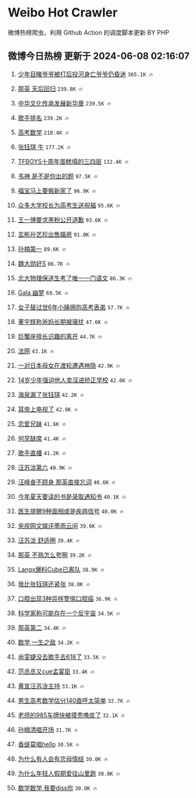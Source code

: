 # Weibo Hot Crawler 



微博热榜爬虫，利用 Github Action 的调度脚本更新 BY PHP 


## 微博今日热榜 更新于 2024-06-08 02:16:07 
1. [少年目睹爷爷被打后投河身亡爷爷仍昏迷](https://s.weibo.com/weibo?q=%23%E5%B0%91%E5%B9%B4%E7%9B%AE%E7%9D%B9%E7%88%B7%E7%88%B7%E8%A2%AB%E6%89%93%E5%90%8E%E6%8A%95%E6%B2%B3%E8%BA%AB%E4%BA%A1%E7%88%B7%E7%88%B7%E4%BB%8D%E6%98%8F%E8%BF%B7%23&t=31&band_rank=1&Refer=top) `365.1K 🔥` 

1. [那英 天后回归](https://s.weibo.com/weibo?q=%E9%82%A3%E8%8B%B1%20%E5%A4%A9%E5%90%8E%E5%9B%9E%E5%BD%92&t=31&band_rank=2&Refer=top) `239.8K 🔥` 

1. [中华文化传承发展新华章](https://s.weibo.com/weibo?q=%23%E4%B8%AD%E5%8D%8E%E6%96%87%E5%8C%96%E4%BC%A0%E6%89%BF%E5%8F%91%E5%B1%95%E6%96%B0%E5%8D%8E%E7%AB%A0%23&t=31&band_rank=3&Refer=top) `239.5K 🔥` 

1. [歌手排名](https://s.weibo.com/weibo?q=%E6%AD%8C%E6%89%8B%E6%8E%92%E5%90%8D&t=31&band_rank=4&Refer=top) `239.2K 🔥` 

1. [高考数学](https://s.weibo.com/weibo?q=%E9%AB%98%E8%80%83%E6%95%B0%E5%AD%A6&t=31&band_rank=5&Refer=top) `218.4K 🔥` 

1. [张钰琪 牛](https://s.weibo.com/weibo?q=%E5%BC%A0%E9%92%B0%E7%90%AA%20%E7%89%9B&t=31&band_rank=6&Refer=top) `177.2K 🔥` 

1. [TFBOYS十周年蛋糕塌的三四层](https://s.weibo.com/weibo?q=%23TFBOYS%E5%8D%81%E5%91%A8%E5%B9%B4%E8%9B%8B%E7%B3%95%E5%A1%8C%E7%9A%84%E4%B8%89%E5%9B%9B%E5%B1%82%23&t=31&band_rank=7&Refer=top) `132.4K 🔥` 

1. [韦神 是不是你出的题](https://s.weibo.com/weibo?q=%E9%9F%A6%E7%A5%9E%20%E6%98%AF%E4%B8%8D%E6%98%AF%E4%BD%A0%E5%87%BA%E7%9A%84%E9%A2%98&t=31&band_rank=8&Refer=top) `97.5K 🔥` 

1. [福宝马上要搬新家了](https://s.weibo.com/weibo?q=%23%E7%A6%8F%E5%AE%9D%E9%A9%AC%E4%B8%8A%E8%A6%81%E6%90%AC%E6%96%B0%E5%AE%B6%E4%BA%86%23&t=31&band_rank=9&Refer=top) `96.9K 🔥` 

1. [众多大学校长为高考生送祝福](https://s.weibo.com/weibo?q=%23%E4%BC%97%E5%A4%9A%E5%A4%A7%E5%AD%A6%E6%A0%A1%E9%95%BF%E4%B8%BA%E9%AB%98%E8%80%83%E7%94%9F%E9%80%81%E7%A5%9D%E7%A6%8F%23&t=31&band_rank=10&Refer=top) `95.6K 🔥` 

1. [王一博要求黑粉公开道歉](https://s.weibo.com/weibo?q=%23%E7%8E%8B%E4%B8%80%E5%8D%9A%E8%A6%81%E6%B1%82%E9%BB%91%E7%B2%89%E5%85%AC%E5%BC%80%E9%81%93%E6%AD%89%23&t=31&band_rank=11&Refer=top) `93.6K 🔥` 

1. [玄彬孙艺珍出售婚房](https://s.weibo.com/weibo?q=%23%E7%8E%84%E5%BD%AC%E5%AD%99%E8%89%BA%E7%8F%8D%E5%87%BA%E5%94%AE%E5%A9%9A%E6%88%BF%23&t=31&band_rank=12&Refer=top) `91.0K 🔥` 

1. [孙楠第一](https://s.weibo.com/weibo?q=%E5%AD%99%E6%A5%A0%E7%AC%AC%E4%B8%80&t=31&band_rank=13&Refer=top) `89.6K 🔥` 

1. [魏大勋好S](https://s.weibo.com/weibo?q=%23%E9%AD%8F%E5%A4%A7%E5%8B%8B%E5%A5%BDS%23&t=31&band_rank=14&Refer=top) `86.7K 🔥` 

1. [北大物理保送生考了唯一一门语文](https://s.weibo.com/weibo?q=%23%E5%8C%97%E5%A4%A7%E7%89%A9%E7%90%86%E4%BF%9D%E9%80%81%E7%94%9F%E8%80%83%E4%BA%86%E5%94%AF%E4%B8%80%E4%B8%80%E9%97%A8%E8%AF%AD%E6%96%87%23&t=31&band_rank=15&Refer=top) `86.3K 🔥` 

1. [Gala 幽梦](https://s.weibo.com/weibo?q=Gala%20%E5%B9%BD%E6%A2%A6&t=31&band_rank=16&Refer=top) `69.5K 🔥` 

1. [女子替过世6年小姨拥抱高考表弟](https://s.weibo.com/weibo?q=%23%E5%A5%B3%E5%AD%90%E6%9B%BF%E8%BF%87%E4%B8%966%E5%B9%B4%E5%B0%8F%E5%A7%A8%E6%8B%A5%E6%8A%B1%E9%AB%98%E8%80%83%E8%A1%A8%E5%BC%9F%23&t=31&band_rank=17&Refer=top) `57.7K 🔥` 

1. [董宇辉称爸妈长期被骚扰](https://s.weibo.com/weibo?q=%23%E8%91%A3%E5%AE%87%E8%BE%89%E7%A7%B0%E7%88%B8%E5%A6%88%E9%95%BF%E6%9C%9F%E8%A2%AB%E9%AA%9A%E6%89%B0%23&t=31&band_rank=18&Refer=top) `47.6K 🔥` 

1. [巨蟹座擅长识趣的离开](https://s.weibo.com/weibo?q=%23%E5%B7%A8%E8%9F%B9%E5%BA%A7%E6%93%85%E9%95%BF%E8%AF%86%E8%B6%A3%E7%9A%84%E7%A6%BB%E5%BC%80%23&t=31&band_rank=19&Refer=top) `44.7K 🔥` 

1. [法网](https://s.weibo.com/weibo?q=%E6%B3%95%E7%BD%91&t=31&band_rank=20&Refer=top) `43.1K 🔥` 

1. [一对日本母女在渡轮遭遇神隐](https://s.weibo.com/weibo?q=%E4%B8%80%E5%AF%B9%E6%97%A5%E6%9C%AC%E6%AF%8D%E5%A5%B3%E5%9C%A8%E6%B8%A1%E8%BD%AE%E9%81%AD%E9%81%87%E7%A5%9E%E9%9A%90&t=31&band_rank=21&Refer=top) `42.9K 🔥` 

1. [14岁少年强迫他人卖淫进矫正学校](https://s.weibo.com/weibo?q=%2314%E5%B2%81%E5%B0%91%E5%B9%B4%E5%BC%BA%E8%BF%AB%E4%BB%96%E4%BA%BA%E5%8D%96%E6%B7%AB%E8%BF%9B%E7%9F%AB%E6%AD%A3%E5%AD%A6%E6%A0%A1%23&t=31&band_rank=22&Refer=top) `42.6K 🔥` 

1. [海泉漏了张钰琪](https://s.weibo.com/weibo?q=%E6%B5%B7%E6%B3%89%E6%BC%8F%E4%BA%86%E5%BC%A0%E9%92%B0%E7%90%AA&t=31&band_rank=23&Refer=top) `42.2K 🔥` 

1. [耳帝上电视了](https://s.weibo.com/weibo?q=%E8%80%B3%E5%B8%9D%E4%B8%8A%E7%94%B5%E8%A7%86%E4%BA%86&t=31&band_rank=24&Refer=top) `42.0K 🔥` 

1. [恋爱兄妹](https://s.weibo.com/weibo?q=%E6%81%8B%E7%88%B1%E5%85%84%E5%A6%B9&t=31&band_rank=25&Refer=top) `41.6K 🔥` 

1. [何炅缺席](https://s.weibo.com/weibo?q=%E4%BD%95%E7%82%85%E7%BC%BA%E5%B8%AD&t=31&band_rank=26&Refer=top) `41.4K 🔥` 

1. [歌手直播](https://s.weibo.com/weibo?q=%23%E6%AD%8C%E6%89%8B%E7%9B%B4%E6%92%AD%23&t=31&band_rank=27&Refer=top) `41.2K 🔥` 

1. [汪苏泷第六](https://s.weibo.com/weibo?q=%E6%B1%AA%E8%8B%8F%E6%B3%B7%E7%AC%AC%E5%85%AD&t=31&band_rank=28&Refer=top) `40.9K 🔥` 

1. [汪峰奋不顾身 那英直接忘词](https://s.weibo.com/weibo?q=%E6%B1%AA%E5%B3%B0%E5%A5%8B%E4%B8%8D%E9%A1%BE%E8%BA%AB%20%E9%82%A3%E8%8B%B1%E7%9B%B4%E6%8E%A5%E5%BF%98%E8%AF%8D&t=31&band_rank=29&Refer=top) `40.6K 🔥` 

1. [今年夏天要读的书是录取通知书](https://s.weibo.com/weibo?q=%23%E4%BB%8A%E5%B9%B4%E5%A4%8F%E5%A4%A9%E8%A6%81%E8%AF%BB%E7%9A%84%E4%B9%A6%E6%98%AF%E5%BD%95%E5%8F%96%E9%80%9A%E7%9F%A5%E4%B9%A6%23&t=31&band_rank=30&Refer=top) `40.1K 🔥` 

1. [医生提醒9种面相或是疾病信号](https://s.weibo.com/weibo?q=%23%E5%8C%BB%E7%94%9F%E6%8F%90%E9%86%929%E7%A7%8D%E9%9D%A2%E7%9B%B8%E6%88%96%E6%98%AF%E7%96%BE%E7%97%85%E4%BF%A1%E5%8F%B7%23&t=31&band_rank=31&Refer=top) `40.0K 🔥` 

1. [央视网文娱评墨雨云间](https://s.weibo.com/weibo?q=%23%E5%A4%AE%E8%A7%86%E7%BD%91%E6%96%87%E5%A8%B1%E8%AF%84%E5%A2%A8%E9%9B%A8%E4%BA%91%E9%97%B4%23&t=31&band_rank=32&Refer=top) `39.6K 🔥` 

1. [汪苏泷 舒适圈](https://s.weibo.com/weibo?q=%E6%B1%AA%E8%8B%8F%E6%B3%B7%20%E8%88%92%E9%80%82%E5%9C%88&t=31&band_rank=33&Refer=top) `39.4K 🔥` 

1. [那英 不熟怎么夸啊](https://s.weibo.com/weibo?q=%E9%82%A3%E8%8B%B1%20%E4%B8%8D%E7%86%9F%E6%80%8E%E4%B9%88%E5%A4%B8%E5%95%8A&t=31&band_rank=34&Refer=top) `39.2K 🔥` 

1. [Langx爆料Cube已离队](https://s.weibo.com/weibo?q=%23Langx%E7%88%86%E6%96%99Cube%E5%B7%B2%E7%A6%BB%E9%98%9F%23&t=31&band_rank=35&Refer=top) `38.9K 🔥` 

1. [我比张钰琪还紧张](https://s.weibo.com/weibo?q=%23%E6%88%91%E6%AF%94%E5%BC%A0%E9%92%B0%E7%90%AA%E8%BF%98%E7%B4%A7%E5%BC%A0%23&t=31&band_rank=36&Refer=top) `38.0K 🔥` 

1. [口腔出现3种异样警惕口腔癌](https://s.weibo.com/weibo?q=%23%E5%8F%A3%E8%85%94%E5%87%BA%E7%8E%B03%E7%A7%8D%E5%BC%82%E6%A0%B7%E8%AD%A6%E6%83%95%E5%8F%A3%E8%85%94%E7%99%8C%23&t=31&band_rank=37&Refer=top) `36.9K 🔥` 

1. [科学家称可能存在一个反宇宙](https://s.weibo.com/weibo?q=%23%E7%A7%91%E5%AD%A6%E5%AE%B6%E7%A7%B0%E5%8F%AF%E8%83%BD%E5%AD%98%E5%9C%A8%E4%B8%80%E4%B8%AA%E5%8F%8D%E5%AE%87%E5%AE%99%23&t=31&band_rank=38&Refer=top) `34.5K 🔥` 

1. [那英第二](https://s.weibo.com/weibo?q=%E9%82%A3%E8%8B%B1%E7%AC%AC%E4%BA%8C&t=31&band_rank=39&Refer=top) `34.4K 🔥` 

1. [数学 一生之敌](https://s.weibo.com/weibo?q=%E6%95%B0%E5%AD%A6%20%E4%B8%80%E7%94%9F%E4%B9%8B%E6%95%8C&t=31&band_rank=40&Refer=top) `34.2K 🔥` 

1. [尚雯婕没去歌手去618了](https://s.weibo.com/weibo?q=%23%E5%B0%9A%E9%9B%AF%E5%A9%95%E6%B2%A1%E5%8E%BB%E6%AD%8C%E6%89%8B%E5%8E%BB618%E4%BA%86%23&t=31&band_rank=41&Refer=top) `33.5K 🔥` 

1. [范丞丞又cue孟宴臣](https://s.weibo.com/weibo?q=%23%E8%8C%83%E4%B8%9E%E4%B8%9E%E5%8F%88cue%E5%AD%9F%E5%AE%B4%E8%87%A3%23&t=31&band_rank=42&Refer=top) `33.4K 🔥` 

1. [黄宣汪苏泷主持](https://s.weibo.com/weibo?q=%23%E9%BB%84%E5%AE%A3%E6%B1%AA%E8%8B%8F%E6%B3%B7%E4%B8%BB%E6%8C%81%23&t=31&band_rank=43&Refer=top) `33.1K 🔥` 

1. [男生高考数学估分140直呼太简单](https://s.weibo.com/weibo?q=%23%E7%94%B7%E7%94%9F%E9%AB%98%E8%80%83%E6%95%B0%E5%AD%A6%E4%BC%B0%E5%88%86140%E7%9B%B4%E5%91%BC%E5%A4%AA%E7%AE%80%E5%8D%95%23&t=31&band_rank=44&Refer=top) `32.7K 🔥` 

1. [老师的985车牌快被摸秃噜皮了](https://s.weibo.com/weibo?q=%23%E8%80%81%E5%B8%88%E7%9A%84985%E8%BD%A6%E7%89%8C%E5%BF%AB%E8%A2%AB%E6%91%B8%E7%A7%83%E5%99%9C%E7%9A%AE%E4%BA%86%23&t=31&band_rank=45&Refer=top) `32.1K 🔥` 

1. [孙楠清唱开场](https://s.weibo.com/weibo?q=%23%E5%AD%99%E6%A5%A0%E6%B8%85%E5%94%B1%E5%BC%80%E5%9C%BA%23&t=31&band_rank=46&Refer=top) `31.7K 🔥` 

1. [香缇莫唱hello](https://s.weibo.com/weibo?q=%23%E9%A6%99%E7%BC%87%E8%8E%AB%E5%94%B1hello%23&t=31&band_rank=47&Refer=top) `30.5K 🔥` 

1. [为什么有人会有恋母情结](https://s.weibo.com/weibo?q=%23%E4%B8%BA%E4%BB%80%E4%B9%88%E6%9C%89%E4%BA%BA%E4%BC%9A%E6%9C%89%E6%81%8B%E6%AF%8D%E6%83%85%E7%BB%93%23&t=31&band_rank=48&Refer=top) `30.0K 🔥` 

1. [为什么年轻人假期爱往山里跑](https://s.weibo.com/weibo?q=%23%E4%B8%BA%E4%BB%80%E4%B9%88%E5%B9%B4%E8%BD%BB%E4%BA%BA%E5%81%87%E6%9C%9F%E7%88%B1%E5%BE%80%E5%B1%B1%E9%87%8C%E8%B7%91%23&t=31&band_rank=49&Refer=top) `30.0K 🔥` 

1. [数学数学 我要diss你](https://s.weibo.com/weibo?q=%E6%95%B0%E5%AD%A6%E6%95%B0%E5%AD%A6%20%E6%88%91%E8%A6%81diss%E4%BD%A0&t=31&band_rank=50&Refer=top) `30.0K 🔥` 

